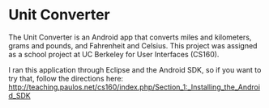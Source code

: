 Unit Converter
====

The Unit Converter is an Android app that converts miles and kilometers, grams and pounds, and Fahrenheit and Celsius. This project was assigned as a school project at UC Berkeley for User Interfaces (CS160).  

I ran this application through Eclipse and the Android SDK, so if you want to try that, follow the directions here: http://teaching.paulos.net/cs160/index.php/Section_1:_Installing_the_Android_SDK
